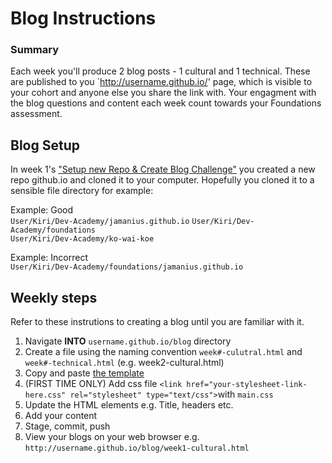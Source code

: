 # Blog Instructions 

### Summary 
Each week you'll produce 2 blog posts - 1 cultural and 1 technical. 
These are published to you `http://username.github.io/' page, which is visible to your cohort and anyone else you share the link with. Your engagment with the blog questions and content each week count towards your Foundations assessment.  

## Blog Setup 
In week 1's ["Setup new Repo & Create Blog Challenge"](../week-1/git-new-repo-github-pages-blog.md) you created a new repo github.io and cloned it to your computer. Hopefully you cloned it to a sensible file directory for example:

Example: Good   
`User/Kiri/Dev-Academy/jamanius.github.io` 
`User/Kiri/Dev-Academy/foundations`    
`User/Kiri/Dev-Academy/ko-wai-koe`  

Example: Incorrect   
`User/Kiri/Dev-Academy/foundations/jamanius.github.io` 

## Weekly steps 
Refer to these instrutions to creating a blog until you are familiar with it. 

1. Navigate __INTO__ `username.github.io/blog` directory
2. Create a file using the naming convention `week#-culutral.html` and `week#-technical.html` (e.g. week2-cultural.html)
3. Copy and paste [the template](html-template.html)
4. (FIRST TIME ONLY) Add css file `<link href="your-stylesheet-link-here.css" rel="stylesheet" type="text/css">`with `main.css`
5. Update the HTML elements e.g. Title, headers etc.   
6. Add your content 
7. Stage, commit, push 
8. View your blogs on your web browser e.g. `http://username.github.io/blog/week1-cultural.html`

